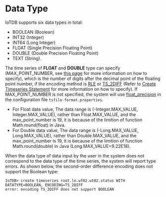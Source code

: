 <!--

```
Licensed to the Apache Software Foundation (ASF) under one
or more contributor license agreements.  See the NOTICE file
distributed with this work for additional information
regarding copyright ownership.  The ASF licenses this file
to you under the Apache License, Version 2.0 (the
"License"); you may not use this file except in compliance
with the License.  You may obtain a copy of the License at

    http://www.apache.org/licenses/LICENSE-2.0

Unless required by applicable law or agreed to in writing,
software distributed under the License is distributed on an
"AS IS" BASIS, WITHOUT WARRANTIES OR CONDITIONS OF ANY
KIND, either express or implied.  See the License for the
specific language governing permissions and limitations
under the License.
```

-->

# Data Type

IoTDB supports six data types in total:
* BOOLEAN (Boolean)
* INT32 (Integer)
* INT64 (Long Integer)
* FLOAT (Single Precision Floating Point)
* DOUBLE (Double Precision Floating Point)
* TEXT (String).


The time series of **FLOAT** and **DOUBLE** type can specify (MAX\_POINT\_NUMBER, see [this page](/document/V0.8.x/UserGuide/5-IoTDB%20SQL%20Documentation/1-IoTDB%20Query%20Statement.html) for more information on how to specify), which is the number of digits after the decimal point of the floating point number, if the encoding method is [RLE](/document/V0.8.x/UserGuide/2-Concept%20Key%20Concepts%20and%20Terminology/3-Encoding.html) or [TS\_2DIFF](/document/V0.8.x/UserGuide/2-Concept%20Key%20Concepts%20and%20Terminology/3-Encoding.html) (Refer to [Create Timeseries Statement](/document/V0.8.x/UserGuide/5-IoTDB%20SQL%20Documentation/1-IoTDB%20Query%20Statement.html) for more information on how to specify). If MAX\_POINT\_NUMBER is not specified, the system will use [float\_precision](/document/V0.8.x/UserGuide/4-Deployment%20and%20Management/2-Configuration.html) in the configuration file `tsfile-format.properties`.

* For Float data value, The data range is (-Integer.MAX_VALUE, Integer.MAX_VALUE), rather than Float.MAX_VALUE, and the max_point_number is 19, it is because of the limition of function Math.round(float) in Java.
* For Double data value, The data range is (-Long.MAX_VALUE, Long.MAX_VALUE), rather than Double.MAX_VALUE, and the max_point_number is 19, it is because of the limition of function Math.round(double) in Java (Long.MAX_VALUE=9.22E18).

When the data type of data input by the user in the system does not correspond to the data type of the time series, the system will report type errors. As shown below, the second-order difference encoding does not support the Boolean type:

```
IoTDB> create timeseries root.ln.wf02.wt02.status WITH DATATYPE=BOOLEAN, ENCODING=TS_2DIFF
error: encoding TS_2DIFF does not support BOOLEAN
```
